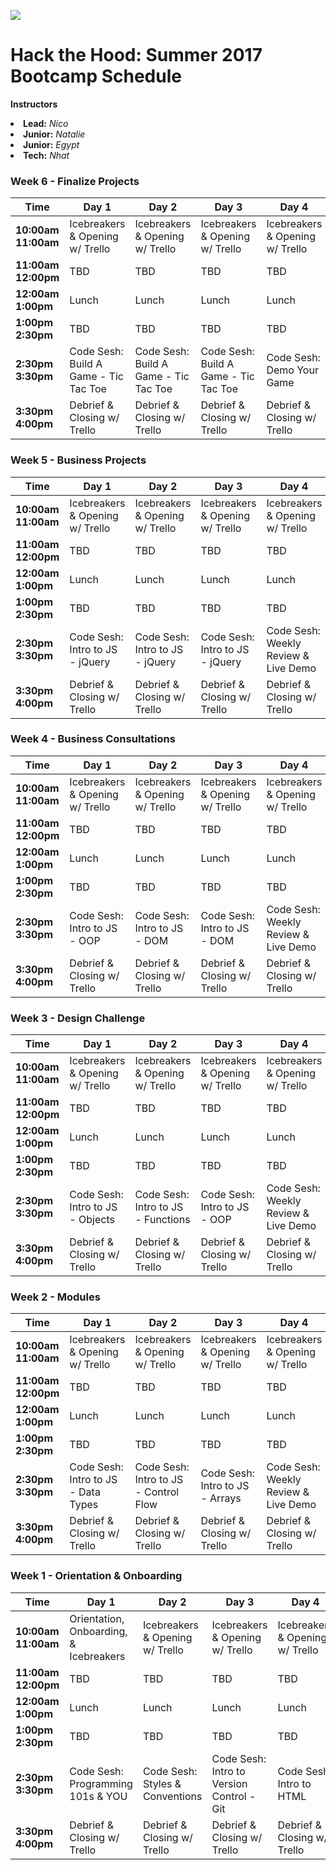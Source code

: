 ![](http://i.imgur.com/W2tmQ2I.png)
# Hack the Hood: Summer 2017 Bootcamp Schedule

**Instructors**
<li><b>Lead:</b> <i>Nico</i></li>
<li><b>Junior:</b> <i>Natalie</i></li>
<li><b>Junior:</b> <i>Egypt</i></li>
<li><b>Tech:</b> <i>Nhat</i></li>

### Week 6 - Finalize Projects
<!-- Business Projects -->

 Time | Day 1 |  Day 2 | Day 3| Day 4 
----- | ----- | ------ | ---- | -----
**10:00am <br> 11:00am** | Icebreakers & Opening w/ Trello | Icebreakers & Opening w/ Trello  | Icebreakers & Opening w/ Trello | Icebreakers & Opening w/ Trello
**11:00am <br> 12:00pm** | TBD | TBD | TBD | TBD
**12:00am <br> 1:00pm** | Lunch | Lunch | Lunch | Lunch
**1:00pm <br> 2:30pm** | TBD |  TBD | TBD | TBD
**2:30pm <br> 3:30pm** | Code Sesh: Build A Game - Tic Tac Toe | Code Sesh: Build A Game - Tic Tac Toe | Code Sesh: Build A Game - Tic Tac Toe | Code Sesh: Demo Your Game
**3:30pm <br> 4:00pm** | Debrief & Closing w/ Trello | Debrief & Closing w/ Trello | Debrief & Closing w/ Trello| Debrief & Closing w/ Trello

### Week 5 - Business Projects
<!-- Business Projects -->

 Time | Day 1 |  Day 2 | Day 3| Day 4 
----- | ----- | ------ | ---- | -----
**10:00am <br> 11:00am** | Icebreakers & Opening w/ Trello | Icebreakers & Opening w/ Trello  | Icebreakers & Opening w/ Trello | Icebreakers & Opening w/ Trello
**11:00am <br> 12:00pm** | TBD | TBD | TBD | TBD
**12:00am <br> 1:00pm** | Lunch | Lunch | Lunch | Lunch
**1:00pm <br> 2:30pm** | TBD |  TBD | TBD | TBD
**2:30pm <br> 3:30pm** | Code Sesh: Intro to JS - jQuery | Code Sesh: Intro to JS - jQuery | Code Sesh: Intro to JS - jQuery | Code Sesh: Weekly Review & Live Demo
**3:30pm <br> 4:00pm** | Debrief & Closing w/ Trello | Debrief & Closing w/ Trello | Debrief & Closing w/ Trello| Debrief & Closing w/ Trello

### Week 4 - Business Consultations
<!-- Business Consultations -->

 Time | Day 1 |  Day 2 | Day 3| Day 4 
----- | ----- | ------ | ---- | -----
**10:00am <br> 11:00am** | Icebreakers & Opening w/ Trello | Icebreakers & Opening w/ Trello  | Icebreakers & Opening w/ Trello | Icebreakers & Opening w/ Trello
**11:00am <br> 12:00pm** | TBD | TBD | TBD | TBD
**12:00am <br> 1:00pm** | Lunch | Lunch | Lunch | Lunch
**1:00pm <br> 2:30pm** | TBD |  TBD | TBD | TBD
**2:30pm <br> 3:30pm** | Code Sesh: Intro to JS - OOP | Code Sesh: Intro to JS - DOM | Code Sesh: Intro to JS - DOM  | Code Sesh: Weekly Review & Live Demo
**3:30pm <br> 4:00pm** | Debrief & Closing w/ Trello | Debrief & Closing w/ Trello | Debrief & Closing w/ Trello| Debrief & Closing w/ Trello

### Week 3 - Design Challenge
<!-- Design Challenge -->

 Time | Day 1 |  Day 2 | Day 3| Day 4 
----- | ----- | ------ | ---- | -----
**10:00am <br> 11:00am** | Icebreakers & Opening w/ Trello | Icebreakers & Opening w/ Trello  | Icebreakers & Opening w/ Trello | Icebreakers & Opening w/ Trello
**11:00am <br> 12:00pm** | TBD | TBD | TBD | TBD
**12:00am <br> 1:00pm** | Lunch | Lunch | Lunch | Lunch
**1:00pm <br> 2:30pm** | TBD |  TBD | TBD | TBD
**2:30pm <br> 3:30pm** | Code Sesh: Intro to JS - Objects | Code Sesh: Intro to JS - Functions | Code Sesh: Intro to JS - OOP  | Code Sesh: Weekly Review & Live Demo
**3:30pm <br> 4:00pm** | Debrief & Closing w/ Trello | Debrief & Closing w/ Trello | Debrief & Closing w/ Trello| Debrief & Closing w/ Trello


### Week 2 - Modules
<!-- Modules 7, 8, 9-->

 Time | Day 1 |  Day 2 | Day 3| Day 4 
----- | ----- | ------ | ---- | -----
**10:00am <br> 11:00am** | Icebreakers & Opening w/ Trello | Icebreakers & Opening w/ Trello  | Icebreakers & Opening w/ Trello | Icebreakers & Opening w/ Trello
**11:00am <br> 12:00pm** | TBD | TBD | TBD | TBD
**12:00am <br> 1:00pm** | Lunch | Lunch | Lunch | Lunch
**1:00pm <br> 2:30pm** | TBD | TBD | TBD | TBD
**2:30pm <br> 3:30pm** | Code Sesh: Intro to JS - Data Types | Code Sesh: Intro to JS - Control Flow | Code Sesh: Intro to JS - Arrays  | Code Sesh: Weekly Review & Live Demo
**3:30pm <br> 4:00pm** | Debrief & Closing w/ Trello | Debrief & Closing w/ Trello | Debrief & Closing w/ Trello| Debrief & Closing w/ Trello

### Week 1 - Orientation & Onboarding
<!-- Modules 1, 2, 3, 4, 5-->

 Time | Day 1 |  Day 2 | Day 3| Day 4 
----- | ----- | ------ | ---- | -----
**10:00am <br> 11:00am** | Orientation, Onboarding, & Icebreakers | Icebreakers & Opening w/ Trello  | Icebreakers & Opening w/ Trello | Icebreakers & Opening w/ Trello
**11:00am <br> 12:00pm** | TBD | TBD | TBD | TBD
**12:00am <br> 1:00pm** | Lunch | Lunch | Lunch | Lunch
**1:00pm <br> 2:30pm** | TBD | TBD | TBD | TBD
**2:30pm <br> 3:30pm** | Code Sesh: Programming 101s & YOU | Code Sesh: Styles & Conventions | Code Sesh: Intro to Version Control - Git | Code Sesh: Intro to HTML  
**3:30pm <br> 4:00pm** | Debrief & Closing w/ Trello | Debrief & Closing w/ Trello | Debrief & Closing w/ Trello| Debrief & Closing w/ Trello

[1-1A]: # "Module 1: Tech Industry 101"
[1-1B]: # "Module 2: Brand YOU!"
[1-1C]: # "Module 3: Building Your Brand Online"
[1-1D]: # "Module 4: Principles of Web Design"
[1-1E]: # "Module 5: Mic Check"
[1-1F]: # "Module 6: Social Entrepreneurship 101"
